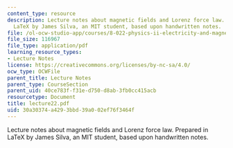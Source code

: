 ```yaml
---
content_type: resource
description: Lecture notes about magnetic fields and Lorenz force law. Prepared in
  LaTeX by James Silva, an MIT student, based upon handwritten notes.
file: /ol-ocw-studio-app/courses/8-022-physics-ii-electricity-and-magnetism-fall-2006/30a30374a4293bbd39a002ef76f3464f_lecture22.pdf
file_size: 116967
file_type: application/pdf
learning_resource_types:
- Lecture Notes
license: https://creativecommons.org/licenses/by-nc-sa/4.0/
ocw_type: OCWFile
parent_title: Lecture Notes
parent_type: CourseSection
parent_uid: 40ce783f-f31e-d750-d8ab-3fb0cc415acb
resourcetype: Document
title: lecture22.pdf
uid: 30a30374-a429-3bbd-39a0-02ef76f3464f
---
```

Lecture notes about magnetic fields and Lorenz force law. Prepared in LaTeX by James Silva, an MIT student, based upon handwritten notes.